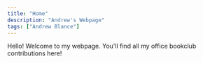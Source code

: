 ```yaml
---
title: "Home"
description: "Andrew's Webpage"
tags: ["Andrew Blance"]
---
```


Hello! Welcome to my webpage. You'll find all my office bookclub contributions here! 
